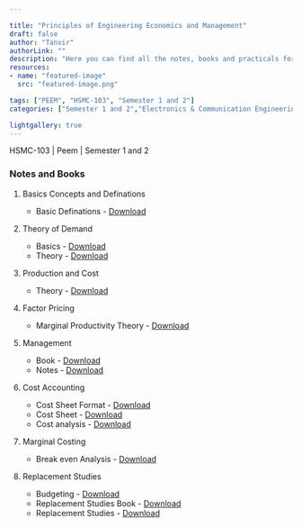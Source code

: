 ```yaml
---

title: "Principles of Engineering Economics and Management"
draft: false
author: "Tanvir"
authorLink: ""
description: "Here you can find all the notes, books and practicals for the subject."
resources:
- name: "featured-image"
  src: "featured-image.png"

tags: ["PEEM", "HSMC-103", "Semester 1 and 2"]
categories: ["Semester 1 and 2","Electronics & Communication Engineering", "Computer Science & Engineering", "Information Technology", "Civil Engineering", "Electrical Engineering","Mechanical Engineering"]

lightgallery: true
---
```

HSMC-103 | Peem | Semester 1 and 2

<!--more-->

### Notes and Books

1. Basics Concepts and Definations
    - Basic Definations - [Download](https://github.com/gndecnotes/Notes/raw/main/Semester%201%20and%202/Physics%20Group/peem/1%20Basics%20concept%20and%20definations/Basic%20definitions.pdf)

1. Theory of Demand
    - Basics - [Download](https://github.com/gndecnotes/Notes/raw/main/Semester%201%20and%202/Physics%20Group/peem/2%20Theory%20of%20demand/TD%20Basics.pdf)
    - Theory - [Download](https://github.com/gndecnotes/Notes/raw/main/Semester%201%20and%202/Physics%20Group/peem/2%20Theory%20of%20demand/Theory%20of%20demand.pdf)

1. Production and Cost
    - Theory - [Download](https://github.com/gndecnotes/Notes/raw/main/Semester%201%20and%202/Physics%20Group/peem/3%20Production%20and%20Cost/Production%20of%20Cost.pdf)

1. Factor Pricing
    - Marginal Productivity Theory - [Download](https://github.com/gndecnotes/Notes/raw/main/Semester%201%20and%202/Physics%20Group/peem/4%20Factor%20pricing/Marginal%20Productivity%20Theory.pdf)

1. Management
    - Book - [Download](https://github.com/gndecnotes/Notes/raw/main/Semester%201%20and%202/Physics%20Group/peem/5%20Management/Management%20Book.pdf)
    - Notes - [Download](https://github.com/gndecnotes/Notes/raw/main/Semester%201%20and%202/Physics%20Group/peem/5%20Management/Management%20Notes.pdf)

1. Cost Accounting
    - Cost Sheet Format - [Download](https://github.com/gndecnotes/Notes/raw/main/Semester%201%20and%202/Physics%20Group/peem/6%20Cost%20accounting/Cost%20Sheet%20Format.jpg)
    - Cost Sheet - [Download](https://github.com/gndecnotes/Notes/raw/main/Semester%201%20and%202/Physics%20Group/peem/6%20Cost%20accounting/Cost%20Sheet.pdf)
    - Cost analysis - [Download](https://github.com/gndecnotes/Notes/raw/main/Semester%201%20and%202/Physics%20Group/peem/6%20Cost%20accounting/Cost%20analysis.pdf)

1. Marginal Costing

    - Break even Analysis - [Download](https://github.com/gndecnotes/Notes/raw/main/Semester%201%20and%202/Physics%20Group/peem/7%20Marginal%20Costing/Break%20even%20Analysis.pdf)

1. Replacement Studies
    - Budgeting - [Download](https://github.com/gndecnotes/Notes/raw/main/Semester%201%20and%202/Physics%20Group/peem/8%20Replacement%20Studies/Budgeting%20.pdf)
    - Replacement Studies Book - [Download](https://github.com/gndecnotes/Notes/raw/main/Semester%201%20and%202/Physics%20Group/peem/8%20Replacement%20Studies/Replacement%20Studies%20Book.pdf)
    - Replacement Studies - [Download](https://github.com/gndecnotes/Notes/raw/main/Semester%201%20and%202/Physics%20Group/peem/8%20Replacement%20Studies/Replacement%20Studies.pdf)

